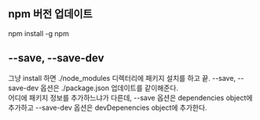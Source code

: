 ## npm 버전 업데이트
npm install -g npm

## --save, --save-dev
그냥 install 하면 ./node_modules 디렉터리에 패키지 설치를 하고 끝. --save, --save-dev 옵션은 ./package.json 업데이트를 같이해준다.<br>
어디에 패키지 정보를 추가하느냐가 다른데, --save 옵션은 dependencies object에 추가하고 --save-dev 옵션은 devDepenencies object에 추가한다.